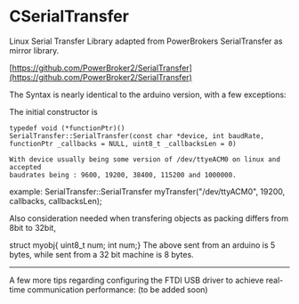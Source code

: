 # CSerialTransfer
Linux Serial Transfer Library adapted from PowerBrokers SerialTransfer as mirror library.

[https://github.com/PowerBroker2/SerialTransfer](https://github.com/PowerBroker2/SerialTransfer)

The Syntax is nearly identical to the arduino version, with a few exceptions:

  The initial constructor is
  
    typedef void (*functionPtr)()
    SerialTransfer::SerialTransfer(const char *device, int baudRate, functionPtr _callbacks = NULL, uint8_t _callbacksLen = 0) 
    
    With device usually being some version of /dev/ttyeACM0 on linux and accepted
    baudrates being : 9600, 19200, 38400, 115200 and 1000000.
    
example:
  SerialTransfer::SerialTransfer myTransfer("/dev/ttyACM0", 19200, callbacks, callbacksLen);
  
  Also consideration needed when transfering objects as packing differs from 8bit to 32bit, 
  
  struct myobj{
    uint8_t num;
    int num;}
   The above sent from an arduino is 5 bytes, while sent from a 32 bit machine is 8 bytes.
   
  __________________
  A few more tips regarding configuring the FTDI USB driver to achieve real-time communication performance:
  (to be added soon)
  
